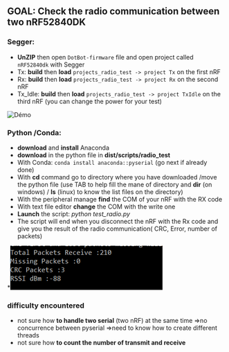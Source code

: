 ## GOAL: Check the radio communication between two nRF52840DK

### Segger:
  * **UnZIP** then open `DotBot-firmware` file and open project called `nRF52840dk` with Segger
  * Tx: **build** then **load** `projects_radio_test -> project Tx` on the first nRF
  * Rx: **build** then **load** `projects_radio_test -> project Rx` on the second nRF
  * Tx_Idle: **build** then **load** `projects_radio_test -> project TxIdle` on the third nRF (you can change the power for your test)

  ![Démo](doc/sphinx/_static/images/radio_test_setup.png)
    
 ### Python /Conda:
  * **download** and **install** Anaconda 
  * **download** in the python file in **dist/scripts/radio_test**
  * With Conda: `conda install anaconda::pyserial` (go next if already done)
  * With **cd** command go to directory where you have downloaded /move the python file (use TAB to help fill the mane of directory and **dir** (on windows) / **ls** (linux) to know the list files on the directory)
  * With the peripheral manage **find** the COM of your nRF with the RX code
  * With text file editor **change** the COM  with the write one
  * **Launch** the script: _python test_radio.py_
  * The script will end when you disconnect the nRF with the Rx code and give you the result of the radio communication( CRC, Error, number of packets)

  *![Python](doc/sphinx/_static/images/python_radio_test_demo.png)
  
### difficulty encountered

* not sure how **to handle two serial** (two nRF) at the same time =>no concurrence between pyserial =>need to know how to create different threads
* not sure how **to count the number of transmit and receive**
